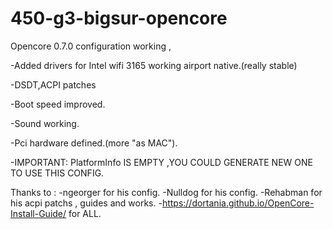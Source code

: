 # 450-g3-bigsur-opencore
Opencore 0.7.0 configuration working ,

-Added drivers for Intel wifi 3165 working airport native.(really stable)

-DSDT,ACPI patches

-Boot speed improved.

-Sound working.

-Pci hardware defined.(more "as MAC").

-IMPORTANT: PlatformInfo IS EMPTY ,YOU COULD GENERATE NEW ONE TO USE THIS CONFIG.

Thanks to :
-ngeorger for his config.
-Nulldog for his config.
-Rehabman for his acpi patchs , guides and works.
-https://dortania.github.io/OpenCore-Install-Guide/ for ALL.
